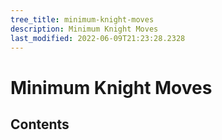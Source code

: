 ```yaml
---
tree_title: minimum-knight-moves
description: Minimum Knight Moves
last_modified: 2022-06-09T21:23:28.2328
---
```


# Minimum Knight Moves

## Contents
